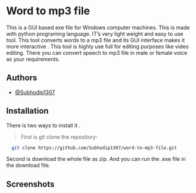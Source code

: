 
# Word to mp3 file

This is a GUI based exe file for Windows computer machines. This is made with python programing language. IT’s very light weight and easy to use tool. This tool converts words to a mp3 file and its GUI interface makes it more interactive . This tool is highly use full for editing purposes like video editing. There you can convert speech to mp3 file in male or female voice as your requirements.



## Authors

- [@Subhodip1307](https://github.com/Subhodip1307)


## Installation

There is two ways to install it .
>First is git clone the repository-
```bash
  git clone https://github.com/Subhodip1307/word-to-mp3-file.git
```
Second is download the whole file as zip. 
And you can run the .exe file in the download file.

    
## Screenshots


